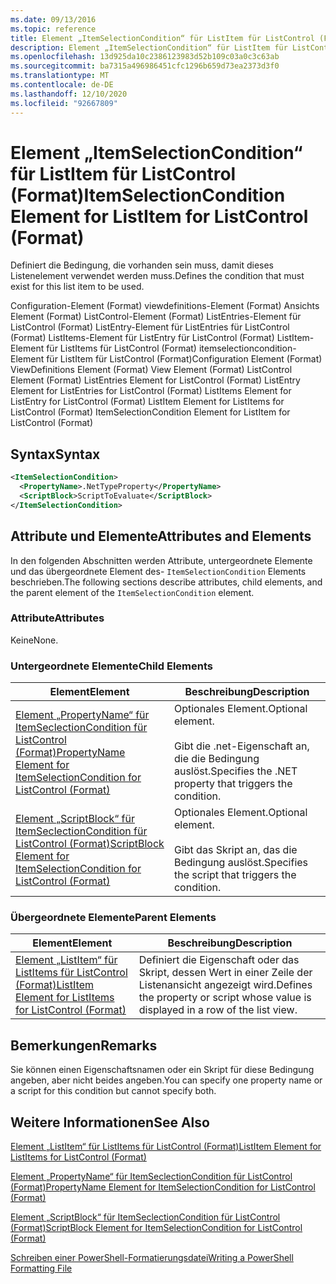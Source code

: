 ```yaml
---
ms.date: 09/13/2016
ms.topic: reference
title: Element „ItemSelectionCondition“ für ListItem für ListControl (Format)
description: Element „ItemSelectionCondition“ für ListItem für ListControl (Format)
ms.openlocfilehash: 13d925da10c2386123983d52b109c03a0c3c63ab
ms.sourcegitcommit: ba7315a496986451cfc1296b659d73ea2373d3f0
ms.translationtype: MT
ms.contentlocale: de-DE
ms.lasthandoff: 12/10/2020
ms.locfileid: "92667809"
---
```

# <a name="itemselectioncondition-element-for-listitem-for-listcontrol-format"></a><span data-ttu-id="12608-103">Element „ItemSelectionCondition“ für ListItem für ListControl (Format)</span><span class="sxs-lookup"><span data-stu-id="12608-103">ItemSelectionCondition Element for ListItem for ListControl (Format)</span></span>

<span data-ttu-id="12608-104">Definiert die Bedingung, die vorhanden sein muss, damit dieses Listenelement verwendet werden muss.</span><span class="sxs-lookup"><span data-stu-id="12608-104">Defines the condition that must exist for this list item to be used.</span></span>

<span data-ttu-id="12608-105">Configuration-Element (Format) viewdefinitions-Element (Format) Ansichts Element (Format) ListControl-Element (Format) ListEntries-Element für ListControl (Format) ListEntry-Element für ListEntries für ListControl (Format) ListItems-Element für ListEntry für ListControl (Format) ListItem-Element für ListItems für ListControl (Format) itemselectioncondition-Element für ListItem für ListControl (Format)</span><span class="sxs-lookup"><span data-stu-id="12608-105">Configuration Element (Format) ViewDefinitions Element (Format) View Element (Format) ListControl Element (Format) ListEntries Element for ListControl (Format) ListEntry Element for ListEntries for ListControl (Format) ListItems Element for ListEntry for ListControl (Format) ListItem Element for ListItems for ListControl (Format) ItemSelectionCondition Element for ListItem for ListControl (Format)</span></span>

## <a name="syntax"></a><span data-ttu-id="12608-106">Syntax</span><span class="sxs-lookup"><span data-stu-id="12608-106">Syntax</span></span>

```xml
<ItemSelectionCondition>
  <PropertyName>.NetTypeProperty</PropertyName>
  <ScriptBlock>ScriptToEvaluate</ScriptBlock>
</ItemSelectionCondition>
```

## <a name="attributes-and-elements"></a><span data-ttu-id="12608-107">Attribute und Elemente</span><span class="sxs-lookup"><span data-stu-id="12608-107">Attributes and Elements</span></span>

<span data-ttu-id="12608-108">In den folgenden Abschnitten werden Attribute, untergeordnete Elemente und das übergeordnete Element des- `ItemSelectionCondition` Elements beschrieben.</span><span class="sxs-lookup"><span data-stu-id="12608-108">The following sections describe attributes, child elements, and the parent element of the `ItemSelectionCondition` element.</span></span>

### <a name="attributes"></a><span data-ttu-id="12608-109">Attribute</span><span class="sxs-lookup"><span data-stu-id="12608-109">Attributes</span></span>

<span data-ttu-id="12608-110">Keine</span><span class="sxs-lookup"><span data-stu-id="12608-110">None.</span></span>

### <a name="child-elements"></a><span data-ttu-id="12608-111">Untergeordnete Elemente</span><span class="sxs-lookup"><span data-stu-id="12608-111">Child Elements</span></span>

|<span data-ttu-id="12608-112">Element</span><span class="sxs-lookup"><span data-stu-id="12608-112">Element</span></span>|<span data-ttu-id="12608-113">Beschreibung</span><span class="sxs-lookup"><span data-stu-id="12608-113">Description</span></span>|
|-------------|-----------------|
|[<span data-ttu-id="12608-114">Element „PropertyName“ für ItemSeclectionCondition für ListControl (Format)</span><span class="sxs-lookup"><span data-stu-id="12608-114">PropertyName Element for ItemSelectionCondition for ListControl (Format)</span></span>](./propertyname-element-for-itemselectioncondition-for-listcontrol-format.md)|<span data-ttu-id="12608-115">Optionales Element.</span><span class="sxs-lookup"><span data-stu-id="12608-115">Optional element.</span></span><br /><br /> <span data-ttu-id="12608-116">Gibt die .net-Eigenschaft an, die die Bedingung auslöst.</span><span class="sxs-lookup"><span data-stu-id="12608-116">Specifies the .NET property that triggers the condition.</span></span>|
|[<span data-ttu-id="12608-117">Element „ScriptBlock“ für ItemSeclectionCondition für ListControl (Format)</span><span class="sxs-lookup"><span data-stu-id="12608-117">ScriptBlock Element for ItemSelectionCondition for ListControl (Format)</span></span>](./scriptblock-element-for-itemselectioncondition-for-listcontrol-format.md)|<span data-ttu-id="12608-118">Optionales Element.</span><span class="sxs-lookup"><span data-stu-id="12608-118">Optional element.</span></span><br /><br /> <span data-ttu-id="12608-119">Gibt das Skript an, das die Bedingung auslöst.</span><span class="sxs-lookup"><span data-stu-id="12608-119">Specifies the script that triggers the condition.</span></span>|

### <a name="parent-elements"></a><span data-ttu-id="12608-120">Übergeordnete Elemente</span><span class="sxs-lookup"><span data-stu-id="12608-120">Parent Elements</span></span>

|<span data-ttu-id="12608-121">Element</span><span class="sxs-lookup"><span data-stu-id="12608-121">Element</span></span>|<span data-ttu-id="12608-122">Beschreibung</span><span class="sxs-lookup"><span data-stu-id="12608-122">Description</span></span>|
|-------------|-----------------|
|[<span data-ttu-id="12608-123">Element „ListItem“ für ListItems für ListControl (Format)</span><span class="sxs-lookup"><span data-stu-id="12608-123">ListItem Element for ListItems for ListControl (Format)</span></span>](./listitem-element-for-listitems-for-listcontrol-format.md)|<span data-ttu-id="12608-124">Definiert die Eigenschaft oder das Skript, dessen Wert in einer Zeile der Listenansicht angezeigt wird.</span><span class="sxs-lookup"><span data-stu-id="12608-124">Defines the property or script whose value is displayed in a row of the list view.</span></span>|

## <a name="remarks"></a><span data-ttu-id="12608-125">Bemerkungen</span><span class="sxs-lookup"><span data-stu-id="12608-125">Remarks</span></span>

<span data-ttu-id="12608-126">Sie können einen Eigenschaftsnamen oder ein Skript für diese Bedingung angeben, aber nicht beides angeben.</span><span class="sxs-lookup"><span data-stu-id="12608-126">You can specify one property name or a script for this condition but cannot specify both.</span></span>

## <a name="see-also"></a><span data-ttu-id="12608-127">Weitere Informationen</span><span class="sxs-lookup"><span data-stu-id="12608-127">See Also</span></span>

[<span data-ttu-id="12608-128">Element „ListItem“ für ListItems für ListControl (Format)</span><span class="sxs-lookup"><span data-stu-id="12608-128">ListItem Element for ListItems for ListControl (Format)</span></span>](./listitem-element-for-listitems-for-listcontrol-format.md)

[<span data-ttu-id="12608-129">Element „PropertyName“ für ItemSeclectionCondition für ListControl (Format)</span><span class="sxs-lookup"><span data-stu-id="12608-129">PropertyName Element for ItemSelectionCondition for ListControl (Format)</span></span>](./propertyname-element-for-itemselectioncondition-for-listcontrol-format.md)

[<span data-ttu-id="12608-130">Element „ScriptBlock“ für ItemSeclectionCondition für ListControl (Format)</span><span class="sxs-lookup"><span data-stu-id="12608-130">ScriptBlock Element for ItemSelectionCondition for ListControl (Format)</span></span>](./scriptblock-element-for-itemselectioncondition-for-listcontrol-format.md)

[<span data-ttu-id="12608-131">Schreiben einer PowerShell-Formatierungsdatei</span><span class="sxs-lookup"><span data-stu-id="12608-131">Writing a PowerShell Formatting File</span></span>](./writing-a-powershell-formatting-file.md)
